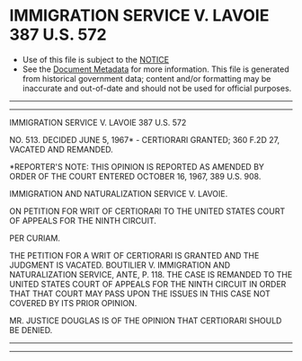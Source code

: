 ---
---

# IMMIGRATION SERVICE V. LAVOIE 387 U.S. 572

* Use of this file is subject to the [NOTICE](https://github.com/publicdocs/notice/blob/master/NOTICE)
* See the [Document Metadata](../../../) for more information.
  This file is generated from historical government data; content and/or formatting may be inaccurate and out-of-date and should not be used for official purposes.

----------
----------

IMMIGRATION SERVICE V. LAVOIE 387 U.S. 572

NO. 513.  DECIDED JUNE 5, 1967\* - CERTIORARI GRANTED; 360 F.2D 27, VACATED AND REMANDED.

\*REPORTER'S NOTE:  THIS OPINION IS REPORTED AS AMENDED BY ORDER OF THE COURT ENTERED OCTOBER 16, 1967, 389 U.S. 908.

IMMIGRATION AND NATURALIZATION SERVICE V. LAVOIE.

ON PETITION FOR WRIT OF CERTIORARI TO THE UNITED STATES COURT OF APPEALS FOR THE NINTH CIRCUIT.

PER CURIAM.

THE PETITION FOR A WRIT OF CERTIORARI IS GRANTED AND THE JUDGMENT IS VACATED.  BOUTILIER V. IMMIGRATION AND NATURALIZATION SERVICE, ANTE, P. 118.  THE CASE IS REMANDED TO THE UNITED STATES COURT OF APPEALS FOR THE NINTH CIRCUIT IN ORDER THAT THAT COURT MAY PASS UPON THE ISSUES IN THIS CASE NOT COVERED BY ITS PRIOR OPINION.

MR. JUSTICE DOUGLAS IS OF THE OPINION THAT CERTIORARI SHOULD BE DENIED.


----------
----------

